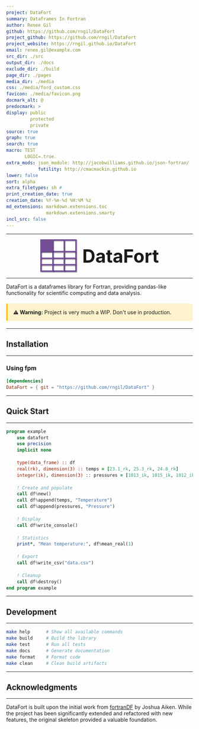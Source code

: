 ```yaml
---
project: DataFort
summary: Dataframes In Fortran
author: Renee Gil
github: https://github.com/rngil/DataFort
project_github: https://github.com/rngil/DataFort
project_website: https://rngil.github.io/DataFort
email: renee.gil@example.com
src_dir: ./src
output_dir: ./docs
exclude_dir: ./build
page_dir: ./pages
media_dir: ./media
css: ./media/ford_custom.css
favicon: ./media/favicon.png
docmark_alt: @
predocmark: >
display: public
         protected
         private
source: true
graph: true
search: true
macro: TEST
       LOGIC=.true.
extra_mods: json_module: http://jacobwilliams.github.io/json-fortran/
            futility: http://cmacmackin.github.io
lower: false
sort: alpha
extra_filetypes: sh #
print_creation_date: true
creation_date: %Y-%m-%d %H:%M %z
md_extensions: markdown.extensions.toc
               markdown.extensions.smarty
incl_src: false
---
```

---

<p align="center" style="margin: 0; padding: 0;">
  <img src="media/logo.png" alt="DataFort logo" width="100" style="vertical-align:middle; margin-right: 10px;"/> <span style="font-size:3.5em; font-weight:bold; vertical-align:middle;">DataFort</span>
</p>

---

DataFort is a dataframes library for Fortran, providing pandas-like functionality for scientific computing and data analysis.

<div style="background-color: #fff3cd; border-left: 4px solid #ffc107; padding: 15px; margin: 20px 0; border-radius: 4px;">
  <strong>⚠️ Warning:</strong> Project is very much a WIP. Don't use in production.
</div>


--- 
## Installation
---

### Using fpm

```toml
[dependencies]
DataFort = { git = "https://github.com/rngil/DataFort" }
```

--- 
## Quick Start
--- 

```fortran
program example
    use datafort
    use precision
    implicit none

    type(data_frame) :: df
    real(rk), dimension(3) :: temps = [23.1_rk, 25.3_rk, 24.8_rk]
    integer(ik), dimension(3) :: pressures = [1013_ik, 1015_ik, 1012_ik]

    ! Create and populate
    call df%new()
    call df%append(temps, "Temperature")
    call df%append(pressures, "Pressure")

    ! Display
    call df%write_console()

    ! Statistics
    print*, "Mean temperature:", df%mean_real(1)

    ! Export
    call df%write_csv("data.csv")

    ! Cleanup
    call df%destroy()
end program example
```

--- 
## Development
--- 

```bash
make help      # Show all available commands
make build     # Build the library
make test      # Run all tests
make docs      # Generate documentation
make format    # Format code
make clean     # Clean build artifacts
```

--- 
## Acknowledgments
--- 

DataFort is built upon the initial work from [fortranDF](https://github.com/jaiken17/fortranDF) by Joshua Aiken. While the project has been significantly extended and refactored with new features, the original skeleton provided a valuable foundation.
